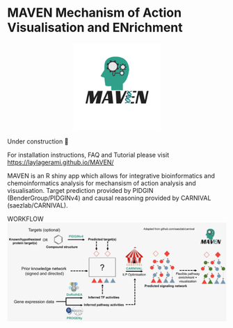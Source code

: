 # MAVEN Mechanism of Action Visualisation and ENrichment

<p align="center">
<img src="https://raw.githubusercontent.com/laylagerami/MAVEN/main/logo.jpg" alt="logo" width="200" align="centre">

 Under construction :construction:  
 
 For installation instructions, FAQ and Tutorial please visit
 https://laylagerami.github.io/MAVEN/
 
 MAVEN is an R shiny app which allows for integrative bioinformatics and chemoinformatics analysis for mechansism of action analysis and visualisation.
 Target prediction provided by PIDGIN (BenderGroup/PIDGINv4) and causal reasoning provided by CARNIVAL (saezlab/CARNIVAL).
 
WORKFLOW
<img src="https://raw.githubusercontent.com/laylagerami/MAVEN/main/workflow-1.jpeg"/>
 </p>
